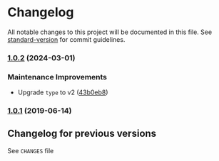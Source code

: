 # Changelog

All notable changes to this project will be documented in this file.
See [standard-version](https://github.com/conventional-changelog/standard-version) for commit guidelines.

### [1.0.2](https://github.com/medikoo/d/compare/v1.0.1...v1.0.2) (2024-03-01)

### Maintenance Improvements

- Upgrade `type` to v2 ([43b0eb8](https://github.com/medikoo/d/commit/43b0eb845d9efad3450e0e641ea1a827a5ba1966))

### [1.0.1](https://github.com/medikoo/d/compare/v0.1.1...v1.0.1) (2019-06-14)

## Changelog for previous versions

See `CHANGES` file
